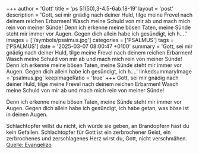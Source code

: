 +++
author = 'Gott'
title = 'ps 51(50),3-4.5-6ab.18-19'
layout = 'post'
description = 'Gott, sei mir gnädig nach deiner Huld,  tilge meine Frevel nach deinem reichen Erbarmen! Wasch meine Schuld von mir ab  und mach mich rein von meiner Sünde!  Denn ich erkenne meine bösen Taten,  meine Sünde steht mir immer vor Augen. Gegen dich allein habe ich gesündigt, ich h....'
images = ['/symbols/psalmus.jpg']
categories = ['PSALMUS']
tags = ['PSALMUS']
date = '2025-03-07 08:00:47 +0100'
summary = 'Gott, sei mir gnädig nach deiner Huld,  tilge meine Frevel nach deinem reichen Erbarmen! Wasch meine Schuld von mir ab  und mach mich rein von meiner Sünde!  Denn ich erkenne meine bösen Taten,  meine Sünde steht mir immer vor Augen. Gegen dich allein habe ich gesündigt, ich h....'
linkedsummaryImage = 'psalmus.jpg'
keepImageRatio = 'true'
+++
Gott, sei mir gnädig nach deiner Huld, 
tilge meine Frevel nach deinem reichen Erbarmen!
Wasch meine Schuld von mir ab 
und mach mich rein von meiner Sünde!

Denn ich erkenne meine bösen Taten, 
meine Sünde steht mir immer vor Augen.
Gegen dich allein habe ich gesündigt,
ich habe getan, was böse ist in deinen Augen.<!--more-->

Schlachtopfer willst du nicht, ich würde sie geben, 
an Brandopfern hast du kein Gefallen.
Schlachtopfer für Gott ist ein zerbrochener Geist, 
ein zerbrochenes und zerschlagenes Herz 
wirst du, Gott, nicht verschmähen.<br> [Quelle: Evangelizo](https://evangeliumtagfuertag.org/DE/gospel)